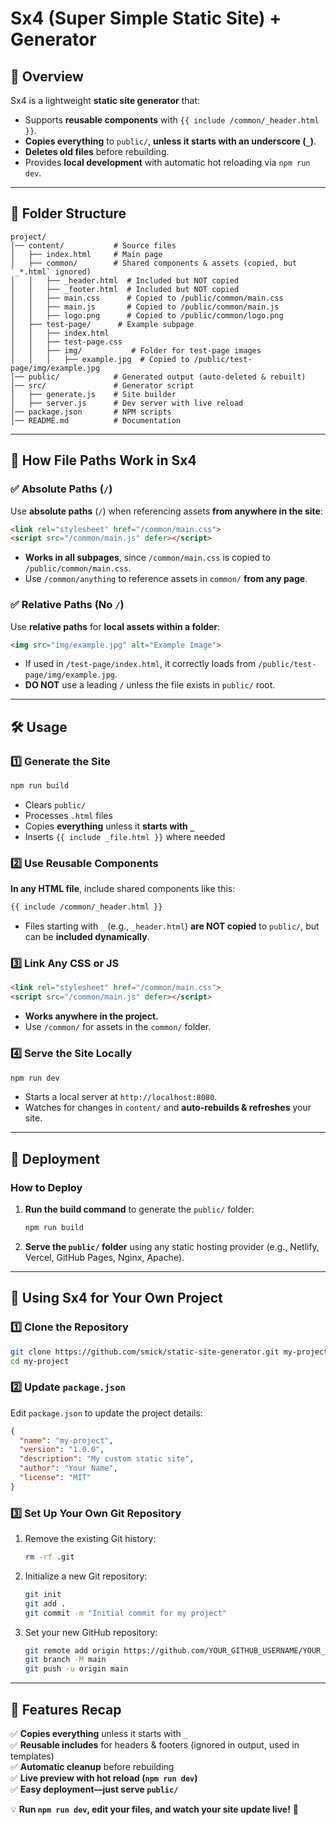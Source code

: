 # Sx4 (Super Simple Static Site) + Generator

## 🚀 Overview
Sx4 is a lightweight **static site generator** that:
- Supports **reusable components** with `{{ include /common/_header.html }}`.
- **Copies everything** to `public/`, **unless it starts with an underscore (`_`)**.
- **Deletes old files** before rebuilding.
- Provides **local development** with automatic hot reloading via `npm run dev`.

---

## 📂 Folder Structure
```
project/
│── content/           # Source files
│   ├── index.html     # Main page
│   ├── common/        # Shared components & assets (copied, but `_*.html` ignored)
│   │   ├── _header.html  # Included but NOT copied
│   │   ├── _footer.html  # Included but NOT copied
│   │   ├── main.css      # Copied to /public/common/main.css
│   │   ├── main.js       # Copied to /public/common/main.js
│   │   ├── logo.png      # Copied to /public/common/logo.png
│   ├── test-page/      # Example subpage
│   │   ├── index.html
│   │   ├── test-page.css
│   │   ├── img/           # Folder for test-page images
│   │   │   ├── example.jpg  # Copied to /public/test-page/img/example.jpg
│── public/            # Generated output (auto-deleted & rebuilt)
│── src/               # Generator script
│   ├── generate.js    # Site builder
│   ├── server.js      # Dev server with live reload
│── package.json       # NPM scripts
│── README.md          # Documentation
```

---

## 📌 **How File Paths Work in Sx4**
### ✅ **Absolute Paths (`/`)**
Use **absolute paths** (`/`) when referencing assets **from anywhere in the site**:
```html
<link rel="stylesheet" href="/common/main.css">
<script src="/common/main.js" defer></script>
```
- **Works in all subpages**, since `/common/main.css` is copied to `/public/common/main.css`.
- Use `/common/anything` to reference assets in `common/` **from any page**.

### ✅ **Relative Paths (No `/`)**
Use **relative paths** for **local assets within a folder**:
```html
<img src="img/example.jpg" alt="Example Image">
```
- If used in `/test-page/index.html`, it correctly loads from `/public/test-page/img/example.jpg`.
- **DO NOT** use a leading `/` unless the file exists in `public/` root.

---

## 🛠 Usage

### **1️⃣ Generate the Site**
```sh
npm run build
```
- Clears `public/`
- Processes `.html` files
- Copies **everything** unless it **starts with `_`**
- Inserts `{{ include _file.html }}` where needed

### **2️⃣ Use Reusable Components**
**In any HTML file**, include shared components like this:
```html
{{ include /common/_header.html }}
```
- Files starting with `_` (e.g., `_header.html`) **are NOT copied** to `public/`, but can be **included dynamically**.

### **3️⃣ Link Any CSS or JS**
```html
<link rel="stylesheet" href="/common/main.css">
<script src="/common/main.js" defer></script>
```
- **Works anywhere in the project.**
- Use `/common/` for assets in the `common/` folder.

### **4️⃣ Serve the Site Locally**
```sh
npm run dev
```
- Starts a local server at `http://localhost:8080`.
- Watches for changes in `content/` and **auto-rebuilds & refreshes** your site.

---

## 🚀 Deployment

### **How to Deploy**
1. **Run the build command** to generate the `public/` folder:
   ```sh
   npm run build
   ```
2. **Serve the `public/` folder** using any static hosting provider (e.g., Netlify, Vercel, GitHub Pages, Nginx, Apache).

---

## 🚀 Using Sx4 for Your Own Project

### **1️⃣ Clone the Repository**
```sh
git clone https://github.com/smick/static-site-generator.git my-project
cd my-project
```

### **2️⃣ Update `package.json`**
Edit `package.json` to update the project details:
```json
{
  "name": "my-project",
  "version": "1.0.0",
  "description": "My custom static site",
  "author": "Your Name",
  "license": "MIT"
}
```

### **3️⃣ Set Up Your Own Git Repository**
1. Remove the existing Git history:
   ```sh
   rm -rf .git
   ```
2. Initialize a new Git repository:
   ```sh
   git init
   git add .
   git commit -m "Initial commit for my project"
   ```
3. Set your new GitHub repository:
   ```sh
   git remote add origin https://github.com/YOUR_GITHUB_USERNAME/YOUR_REPO_NAME.git
   git branch -M main
   git push -u origin main
   ```

---

## 🎯 Features Recap
✅ **Copies everything** unless it starts with `_`  
✅ **Reusable includes** for headers & footers (ignored in output, used in templates)  
✅ **Automatic cleanup** before rebuilding  
✅ **Live preview with hot reload (`npm run dev`)**  
✅ **Easy deployment—just serve `public/`**  

💡 **Run `npm run dev`, edit your files, and watch your site update live!** 🚀
